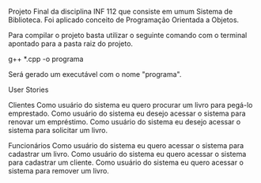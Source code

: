 Projeto Final da disciplina INF 112 que consiste em umum Sistema de Biblioteca. Foi aplicado conceito de Programação Orientada a Objetos.

Para compilar o projeto basta utilizar o seguinte comando com o terminal apontado para a pasta raiz do projeto.

g++ *.cpp -o programa

Será gerado um executável com o nome "programa".

User Stories

Clientes
Como usuário do sistema eu quero procurar um livro para pegá-lo emprestado.
Como usuário do sistema eu desejo acessar o sistema para renovar um
empréstimo.
Como usuário do sistema eu desejo acessar o sistema para solicitar um livro.

Funcionários
Como usuário do sistema eu quero acessar o sistema para cadastrar um livro.
Como usuário do sistema eu quero acessar o sistema para cadastrar um
cliente.
Como usuário do sistema eu quero acessar o sistema para remover um livro.


